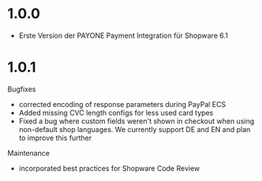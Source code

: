 # 1.0.0
- Erste Version der PAYONE Payment Integration für Shopware 6.1

# 1.0.1
Bugfixes

* corrected encoding of response parameters during PayPal ECS
* Added missing CVC length configs for less used card types
* Fixed a bug where custom fields weren't shown in checkout when using non-default shop languages. We currently support DE and EN and plan to improve this further

Maintenance

* incorporated best practices for Shopware Code Review